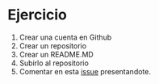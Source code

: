 # Ejercicio

1. Crear una cuenta en Github
2. Crear un repositorio
3. Crear un README.MD 
4. Subirlo al repositorio
5. Comentar en esta [issue](https://github.com/zamarrowski/curso-javascript-avanzado) presentandote.
